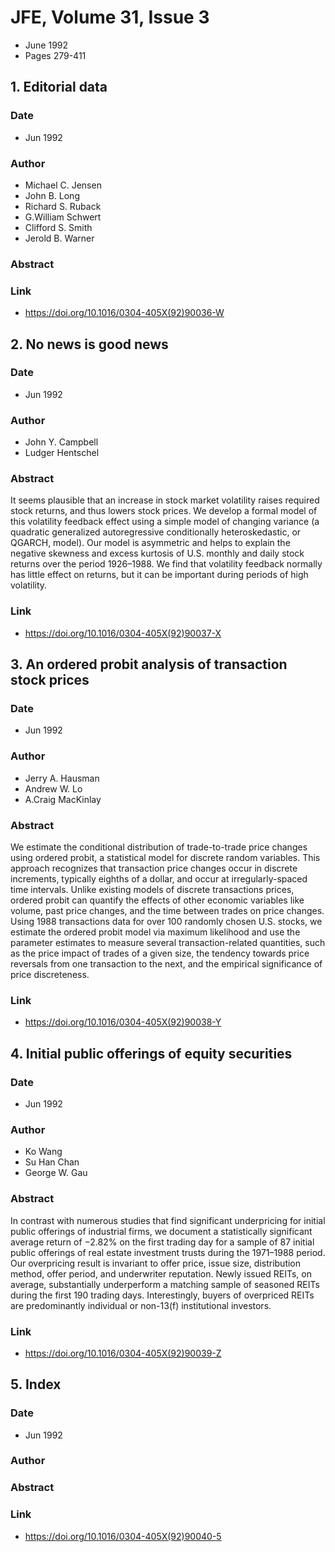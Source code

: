 # JFE, Volume 31, Issue 3
- June 1992
- Pages 279-411

## 1. Editorial data
### Date
- Jun 1992
### Author
- Michael C. Jensen
- John B. Long
- Richard S. Ruback
- G.William Schwert
- Clifford S. Smith
- Jerold B. Warner
### Abstract

### Link
- https://doi.org/10.1016/0304-405X(92)90036-W

## 2. No news is good news
### Date
- Jun 1992
### Author
- John Y. Campbell
- Ludger Hentschel
### Abstract
It seems plausible that an increase in stock market volatility raises required stock returns, and thus lowers stock prices. We develop a formal model of this volatility feedback effect using a simple model of changing variance (a quadratic generalized autoregressive conditionally heteroskedastic, or QGARCH, model). Our model is asymmetric and helps to explain the negative skewness and excess kurtosis of U.S. monthly and daily stock returns over the period 1926–1988. We find that volatility feedback normally has little effect on returns, but it can be important during periods of high volatility.
### Link
- https://doi.org/10.1016/0304-405X(92)90037-X

## 3. An ordered probit analysis of transaction stock prices
### Date
- Jun 1992
### Author
- Jerry A. Hausman
- Andrew W. Lo
- A.Craig MacKinlay
### Abstract
We estimate the conditional distribution of trade-to-trade price changes using ordered probit, a statistical model for discrete random variables. This approach recognizes that transaction price changes occur in discrete increments, typically eighths of a dollar, and occur at irregularly-spaced time intervals. Unlike existing models of discrete transactions prices, ordered probit can quantify the effects of other economic variables like volume, past price changes, and the time between trades on price changes. Using 1988 transactions data for over 100 randomly chosen U.S. stocks, we estimate the ordered probit model via maximum likelihood and use the parameter estimates to measure several transaction-related quantities, such as the price impact of trades of a given size, the tendency towards price reversals from one transaction to the next, and the empirical significance of price discreteness.
### Link
- https://doi.org/10.1016/0304-405X(92)90038-Y

## 4. Initial public offerings of equity securities
### Date
- Jun 1992
### Author
- Ko Wang
- Su Han Chan
- George W. Gau
### Abstract
In contrast with numerous studies that find significant underpricing for initial public offerings of industrial firms, we document a statistically significant average return of −2.82% on the first trading day for a sample of 87 initial public offerings of real estate investment trusts during the 1971–1988 period. Our overpricing result is invariant to offer price, issue size, distribution method, offer period, and underwriter reputation. Newly issued REITs, on average, substantially underperform a matching sample of seasoned REITs during the first 190 trading days. Interestingly, buyers of overpriced REITs are predominantly individual or non-13(f) institutional investors.
### Link
- https://doi.org/10.1016/0304-405X(92)90039-Z

## 5. Index
### Date
- Jun 1992
### Author
### Abstract

### Link
- https://doi.org/10.1016/0304-405X(92)90040-5

